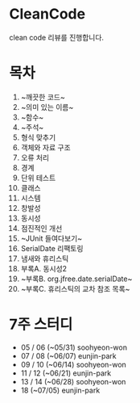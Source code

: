 # CleanCode
clean code 리뷰를 진행합니다. 

# 목차
01. ~깨끗한 코드~
02. ~의미 있는 이름~
03. ~함수~
04. ~주석~
05. 형식 맞추기
06. 객체와 자료 구조	
07. 오류 처리
08. 경계
09. 단위 테스트
10. 클래스
11. 시스템
12. 창발성
13. 동시성
14. 점진적인 개선
15. ~JUnit 들여다보기~
16. SerialDate 리팩토링	
17. 냄새와 휴리스틱
18. 부록A. 동시성2
19. ~부록B. org.jfree.date.serialDate~
20. ~부록C. 휴리스틱의 교차 참조 목록~

# 7주 스터디
- 05 / 06 (~05/31) soohyeon-won
- 07 / 08 (~06/07) eunjin-park
- 09 / 10 (~06/14) soohyeon-won
- 11 / 12 (~06/21) eunjin-park
- 13 / 14 (~06/28) soohyeon-won
- 18 (~07/05) eunjin-park
